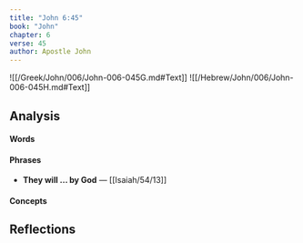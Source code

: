 ```yaml
---
title: "John 6:45"
book: "John"
chapter: 6
verse: 45
author: Apostle John
---
```

![[/Greek/John/006/John-006-045G.md#Text]]
![[/Hebrew/John/006/John-006-045H.md#Text]]

## Analysis

#### Words

#### Phrases
- **They will ... by God** — [[Isaiah/54/13]]

#### Concepts

## Reflections

